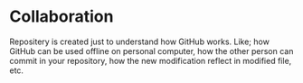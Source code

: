 # Collaboration

Repositery is created just to understand how GitHub works. Like; how GitHub can be used offline on personal computer,
how the other person can commit in your repository, how the new modification reflect in modified file, etc.
